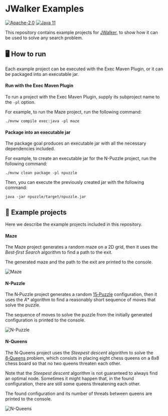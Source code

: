 # JWalker Examples
[![Apache-2.0](https://img.shields.io/badge/license-Apache--2.0-blue.svg)](https://www.apache.org/licenses/LICENSE-2.0)
[![Java 11](https://img.shields.io/badge/Java-%3E=%2011-blue.svg)](https://adoptium.net/temurin/releases/?os=any&arch=any&version=11)

This repository contains example projects for [JWalker](https://github.com/epieffe/jwalker),
to show how it can be used to solve any search problem.

## 🖥️ How to run
Each example project can be executed with the Exec Maven Plugin, or it can be packaged into an executable jar.

#### Run with the Exec Maven Plugin
To run a project with the Exec Maven Plugin, supply its subproject name to the `-pl` option.

For example, to run the Maze project, run the following command:
```
./mvnw compile exec:java -pl maze
```

#### Package into an executable jar
The package goal produces an executable jar with all the necessary dependencies included.

For example, to create an executable jar for the N-Puzzle project, run the following command:
```
./mvnw clean package -pl npuzzle
```

Then, you can execute the previously created jar with the following command:
```
java -jar npuzzle/target/npuzzle.jar
```

## 📂 Example projects
Here we describe the example projects included in this repository.

#### Maze
The Maze project generates a random maze on a 2D grid, then it uses the *Best&#x2011;first&#160;Search* algorithm to find a path to the exit.

The generated maze and the path to the exit are printed to the console.

![Maze](https://github.com/user-attachments/assets/3a4eec11-1e4d-4211-acdf-4a8560106740)

#### N-Puzzle
The N&#x2011;Puzzle project generates a random [15&#x2011;Puzzle](https://en.wikipedia.org/wiki/15_puzzle) configuration, then it uses the *A** algorithm to find a reasonably short sequence of moves that solve the puzzle.

The sequence of moves to solve the puzzle from the initially generated configuration is printed to the console.

![N-Puzzle](https://github.com/user-attachments/assets/2dba24e2-ca56-47f7-bf44-f6f6f876141e)

#### N-Queens
The N&#x2011;Queens project uses the *Steepest&#160;descent* algorithm to solve the [8&#x2011;Queens](https://en.wikipedia.org/wiki/Eight_queens_puzzle) problem, which consists in placing eight chess queens on a 8x8 chess board so that no two queens threaten each other.

Note that the *Steepest descent* algorithm is not guaranteed to always find an optimal node. Sometimes it might happen that, in the found configuration, there are still some queens threatening each other.

The found configuration and its number of threats between queens are printed to the console.

![N-Queens](https://github.com/user-attachments/assets/2dc13d9e-4d42-418b-849e-24a4ae6b331a)
